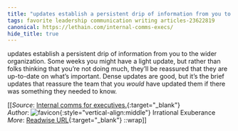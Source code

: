 ```yaml
---
title: "updates establish a persistent drip of information from you to ..."
tags: favorite leadership communication writing articles-23622819
canonical: https://lethain.com/internal-comms-execs/
hide_title: true
---
```


updates establish a persistent drip of information from you to the wider organization. Some weeks you might have a light update, but rather than folks thinking that you’re not doing much, they’ll be reassured that they are up-to-date on what’s important. Dense updates are good, but it’s the brief updates that reassure the team that you *would* have updated them if there was something they needed to know.


[[_Source_: [Internal comms for executives.](https://lethain.com/internal-comms-execs/){:target="_blank"}<br>
_Author_: ![favicon](https://s2.googleusercontent.com/s2/favicons?domain=lethain.com){:style="vertical-align:middle"} Irrational Exuberance<br>
_More_: [Readwise URL](https://readwise.io/open/462585636){:target="_blank"}
::wrap]]